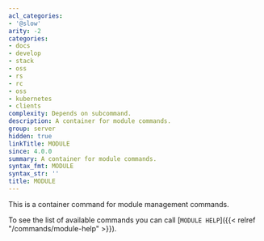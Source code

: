 ```yaml
---
acl_categories:
- '@slow'
arity: -2
categories:
- docs
- develop
- stack
- oss
- rs
- rc
- oss
- kubernetes
- clients
complexity: Depends on subcommand.
description: A container for module commands.
group: server
hidden: true
linkTitle: MODULE
since: 4.0.0
summary: A container for module commands.
syntax_fmt: MODULE
syntax_str: ''
title: MODULE
---
```

This is a container command for module management commands.

To see the list of available commands you can call [`MODULE HELP`]({{< relref "/commands/module-help" >}}).
